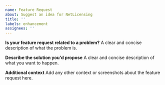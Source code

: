 ```yaml
---
name: Feature Request
about: Suggest an idea for NetLicensing
title: ''
labels: enhancement
assignees: ''
---
```


**Is your feature request related to a problem?**
A clear and concise description of what the problem is.

**Describe the solution you'd propose**
A clear and concise description of what you want to happen.

**Additional context**
Add any other context or screenshots about the feature request here.
